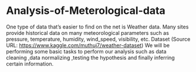 # Analysis-of-Meterological-data
One type of data that’s easier to find on the net is Weather data. Many sites provide historical data on many meteorological parameters such as pressure, temperature, humidity, wind_speed, visibility, etc.
 Dataset
(Source URL: https://www.kaggle.com/muthuj7/weather-dataset)
We will be performing some basic tasks to perform our analysis such as data cleaning ,data normalizing ,testing the hypothesis and finally inferring certain information.
